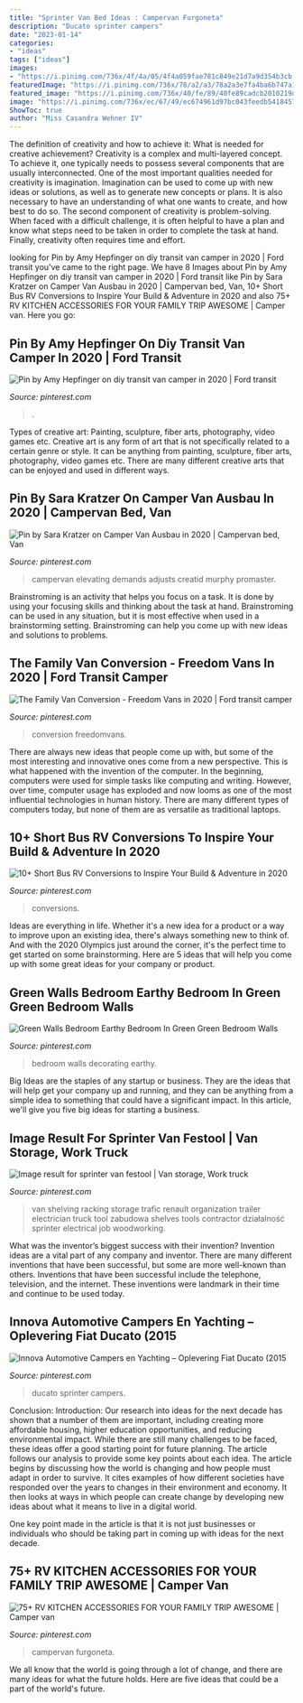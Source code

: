 ```yaml
---
title: "Sprinter Van Bed Ideas : Campervan Furgoneta"
description: "Ducato sprinter campers"
date: "2023-01-14"
categories:
- "ideas"
tags: ["ideas"]
images:
- "https://i.pinimg.com/736x/4f/4a/05/4f4a059fae781c849e21d7a9d354b3cb.jpg"
featuredImage: "https://i.pinimg.com/736x/78/a2/a3/78a2a3e7fa4ba6b747a1160fecd61d81.jpg"
featured_image: "https://i.pinimg.com/736x/40/fe/89/40fe89cadcb2010219d13f393eda8010.jpg"
image: "https://i.pinimg.com/736x/ec/67/49/ec674961d97bc043feedb541845726f1.jpg"
ShowToc: true
author: "Miss Casandra Wehner IV"
---
```



The definition of creativity and how to achieve it: What is needed for creative achievement?
Creativity is a complex and multi-layered concept. To achieve it, one typically needs to possess several components that are usually interconnected. One of the most important qualities needed for creativity is imagination. Imagination can be used to come up with new ideas or solutions, as well as to generate new concepts or plans. It is also necessary to have an understanding of what one wants to create, and how best to do so. The second component of creativity is problem-solving. When faced with a difficult challenge, it is often helpful to have a plan and know what steps need to be taken in order to complete the task at hand. Finally, creativity often requires time and effort.

	

		
looking for Pin by Amy Hepfinger on diy transit van camper in 2020 | Ford transit you've came to the right page. We have 8 Images about Pin by Amy Hepfinger on diy transit van camper in 2020 | Ford transit like Pin by Sara Kratzer on Camper Van Ausbau in 2020 | Campervan bed, Van, 10+ Short Bus RV Conversions to Inspire Your Build &amp; Adventure in 2020 and also 75+ RV KITCHEN ACCESSORIES FOR YOUR FAMILY TRIP AWESOME | Camper van. Here you go:
		
    
## Pin By Amy Hepfinger On Diy Transit Van Camper In 2020 | Ford Transit

<img loading=lazy src="https://i.pinimg.com/736x/40/fe/89/40fe89cadcb2010219d13f393eda8010.jpg" onerror="this.onerror=null;this.src='https://tse1.mm.bing.net/th?id=OIP.-Ria45HOjX_Iee9DqMQDMwHaJQ&amp;pid=15.1';" alt="Pin by Amy Hepfinger on diy transit van camper in 2020 | Ford transit">

_Source: pinterest.com_

>. 

	

Types of creative art: Painting, sculpture, fiber arts, photography, video games etc.
Creative art is any form of art that is not specifically related to a certain genre or style. It can be anything from painting, sculpture, fiber arts, photography, video games etc. There are many different creative arts that can be enjoyed and used in different ways.

    
## Pin By Sara Kratzer On Camper Van Ausbau In 2020 | Campervan Bed, Van

<img loading=lazy src="https://i.pinimg.com/736x/a2/49/3d/a2493d09cb329877152d9786075eca66.jpg" onerror="this.onerror=null;this.src='https://tse4.mm.bing.net/th?id=OIP.rRfLw9uuS2OMiJ_yalP2NAHaFj&amp;pid=15.1';" alt="Pin by Sara Kratzer on Camper Van Ausbau in 2020 | Campervan bed, Van">

_Source: pinterest.com_

>campervan elevating demands adjusts creatid murphy promaster. 

	

Brainstroming is an activity that helps you focus on a task. It is done by using your focusing skills and thinking about the task at hand. Brainstroming can be used in any situation, but it is most effective when used in a brainstorming setting. Brainstroming can help you come up with new ideas and solutions to problems.

    
## The Family Van Conversion - Freedom Vans In 2020 | Ford Transit Camper

<img loading=lazy src="https://i.pinimg.com/736x/ec/67/49/ec674961d97bc043feedb541845726f1.jpg" onerror="this.onerror=null;this.src='https://tse1.mm.bing.net/th?id=OIP.vA5JvbpA9pC7Mf0Zxv0UTwHaLH&amp;pid=15.1';" alt="The Family Van Conversion - Freedom Vans in 2020 | Ford transit camper">

_Source: pinterest.com_

>conversion freedomvans. 

	

There are always new ideas that people come up with, but some of the most interesting and innovative ones come from a new perspective. This is what happened with the invention of the computer. In the beginning, computers were used for simple tasks like computing and writing. However, over time, computer usage has exploded and now looms as one of the most influential technologies in human history. There are many different types of computers today, but none of them are as versatile as traditional laptops.

    
## 10+ Short Bus RV Conversions To Inspire Your Build &amp; Adventure In 2020

<img loading=lazy src="https://i.pinimg.com/736x/99/ca/36/99ca36d50237fdf437abc51827793e92.jpg" onerror="this.onerror=null;this.src='https://tse4.mm.bing.net/th?id=OIP.1BFZtCvH_1lcGMI7fpCKxwHaE7&amp;pid=15.1';" alt="10+ Short Bus RV Conversions to Inspire Your Build &amp; Adventure in 2020">

_Source: pinterest.com_

>conversions. 

	

Ideas are everything in life. Whether it's a new idea for a product or a way to improve upon an existing idea, there's always something new to think of. And with the 2020 Olympics just around the corner, it's the perfect time to get started on some brainstorming. Here are 5 ideas that will help you come up with some great ideas for your company or product.

    
## Green Walls Bedroom Earthy Bedroom In Green Green Bedroom Walls

<img loading=lazy src="https://i.pinimg.com/736x/d8/33/66/d83366db974813089f34763e5481aff5.jpg" onerror="this.onerror=null;this.src='https://tse2.mm.bing.net/th?id=OIP.wyaw_KFnjBCqvEkr_bNe0gHaHa&amp;pid=15.1';" alt="Green Walls Bedroom Earthy Bedroom In Green Green Bedroom Walls">

_Source: pinterest.com_

>bedroom walls decorating earthy. 

	

Big Ideas are the staples of any startup or business. They are the ideas that will help get your company up and running, and they can be anything from a simple idea to something that could have a significant impact. In this article, we'll give you five big ideas for starting a business.

    
## Image Result For Sprinter Van Festool | Van Storage, Work Truck

<img loading=lazy src="https://i.pinimg.com/736x/78/a2/a3/78a2a3e7fa4ba6b747a1160fecd61d81.jpg" onerror="this.onerror=null;this.src='https://tse3.mm.bing.net/th?id=OIP.SfFQsRz49syFVYX2bKp1fAHaNK&amp;pid=15.1';" alt="Image result for sprinter van festool | Van storage, Work truck">

_Source: pinterest.com_

>van shelving racking storage trafic renault organization trailer electrician truck tool zabudowa shelves tools contractor działalność sprinter electrical job woodworking. 

	

What was the inventor’s biggest success with their invention?
Invention ideas are a vital part of any company and inventor. There are many different inventions that have been successful, but some are more well-known than others. Inventions that have been successful include the telephone, television, and the internet. These inventions were landmark in their time and continue to be used today.

    
## Innova Automotive Campers En Yachting – Oplevering Fiat Ducato (2015

<img loading=lazy src="https://i.pinimg.com/736x/84/a8/03/84a8039af3b06e0be791f568cda65731.jpg" onerror="this.onerror=null;this.src='https://tse3.mm.bing.net/th?id=OIP.WKfL3pSwVYrNBVFTVfMBtwHaLG&amp;pid=15.1';" alt="Innova Automotive Campers en Yachting – Oplevering Fiat Ducato (2015">

_Source: pinterest.com_

>ducato sprinter campers. 

	

Conclusion:
Introduction: Our research into ideas for the next decade has shown that a number of them are important, including creating more affordable housing, higher education opportunities, and reducing environmental impact. While there are still many challenges to be faced, these ideas offer a good starting point for future planning. The article follows our analysis to provide some key points about each idea.
The article begins by discussing how the world is changing and how people must adapt in order to survive. It cites examples of how different societies have responded over the years to changes in their environment and economy. It then looks at ways in which people can create change by developing new ideas about what it means to live in a digital world.

One key point made in the article is that it is not just businesses or individuals who should be taking part in coming up with ideas for the next decade.

    
## 75+ RV KITCHEN ACCESSORIES FOR YOUR FAMILY TRIP AWESOME | Camper Van

<img loading=lazy src="https://i.pinimg.com/736x/4f/4a/05/4f4a059fae781c849e21d7a9d354b3cb.jpg" onerror="this.onerror=null;this.src='https://tse1.mm.bing.net/th?id=OIP.6_sScJRTIIUaPBnl6MwsYAHaE6&amp;pid=15.1';" alt="75+ RV KITCHEN ACCESSORIES FOR YOUR FAMILY TRIP AWESOME | Camper van">

_Source: pinterest.com_

>campervan furgoneta. 

	

We all know that the world is going through a lot of change, and there are many ideas for what the future holds. Here are five ideas that could be a part of the world's future.

